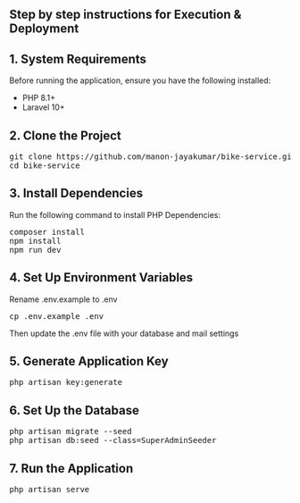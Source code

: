 <p align="center"><h2>Step by step instructions for Execution & Deployment</h2></p>

## 1. System Requirements

Before running the application, ensure you have the following installed:
- PHP 8.1+
- Laravel 10+

## 2. Clone the Project

<div class="highlight highlight-source-shell notranslate position-relative overflow-auto" dir="auto" data-snippet-clipboard-copy-content="git clone https://github.com/manon-jayakumar/bike-service.git\ncd bike-service">
    <pre>git clone https://github.com/manon-jayakumar/bike-service.git
cd bike-service</pre>
</div>

## 3. Install Dependencies

Run the following command to install PHP Dependencies:

<div class="highlight highlight-source-shell notranslate position-relative overflow-auto" dir="auto" data-snippet-clipboard-copy-content="composer install\nnpm install\nnpm run dev">
    <pre>composer install
npm install
npm run dev</pre>
</div>

## 4. Set Up Environment Variables

Rename .env.example to .env

<div class="highlight highlight-source-shell notranslate position-relative overflow-auto" dir="auto" data-snippet-clipboard-copy-content="cp .env.example .env">
    <pre>cp .env.example .env</pre>
</div>

Then update the .env file with your database and mail settings

## 5. Generate Application Key

<div class="highlight highlight-source-shell notranslate position-relative overflow-auto" dir="auto" data-snippet-clipboard-copy-content="php artisan key:generate">
    <pre>php artisan key:generate</pre>
</div>

## 6. Set Up the Database

<div class="highlight highlight-source-shell notranslate position-relative overflow-auto" dir="auto" data-snippet-clipboard-copy-content="php artisan migrate --seed\nphp artisan db:seed --class=SuperAdminSeeder">
    <pre>php artisan migrate --seed
php artisan db:seed --class=SuperAdminSeeder</pre>
</div>

## 7. Run the Application

<div class="highlight highlight-source-shell notranslate position-relative overflow-auto" dir="auto" data-snippet-clipboard-copy-content="php artisan serve">
    <pre>php artisan serve</pre>
</div>
